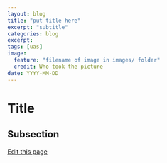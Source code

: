 ```yaml
---
layout: blog
title: "put title here"
excerpt: "subtitle"
categories: blog
excerpt:
tags: [uas]
image: 
  feature: "filename of image in images/ folder"
  credit: Who took the picture
date: YYYY-MM-DD
---
```


# Title


## Subsection

<div class="actions">
  <a href="{{site.github.repository_url}}/edit/master/{{ page.path }}">Edit this page</a>
</div>
